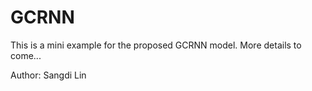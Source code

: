 # GCRNN
This is a mini example for the proposed GCRNN model. 
More details to come...

Author: Sangdi Lin
